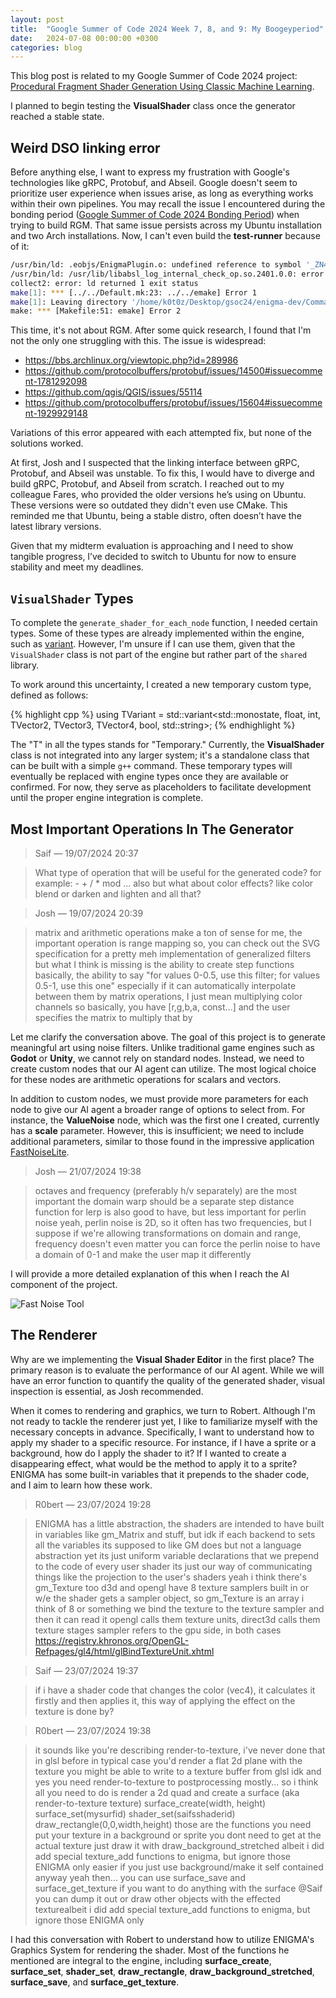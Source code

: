 ```yaml
---
layout: post
title:  "Google Summer of Code 2024 Week 7, 8, and 9: My Boogeyperiod"
date:   2024-07-08 00:00:00 +0300
categories: blog
---
```


This blog post is related to my Google Summer of Code 2024 project: [Procedural Fragment Shader Generation Using Classic Machine Learning][my-google-summer-of-code-2024-project].

I planned to begin testing the **VisualShader** class once the generator reached a stable state.

## Weird DSO linking error

Before anything else, I want to express my frustration with Google's technologies like gRPC, Protobuf, and Abseil. Google doesn't seem to prioritize user experience when issues arise, as long as everything works within their own pipelines. You may recall the issue I encountered during the bonding period ([Google Summer of Code 2024 Bonding Period](https://k0t0z.github.io/gsoc24-blog/blog/2024/05/15/google-summer-of-code-2024-bonding-period.html)) when trying to build RGM. That same issue persists across my Ubuntu installation and two Arch installations. Now, I can't even build the **test-runner** because of it:

```bash
/usr/bin/ld: .eobjs/EnigmaPlugin.o: undefined reference to symbol '_ZN4absl12lts_2024011612log_internal21CheckOpMessageBuilderC1EPKc'
/usr/bin/ld: /usr/lib/libabsl_log_internal_check_op.so.2401.0.0: error adding symbols: DSO missing from command line
collect2: error: ld returned 1 exit status
make[1]: *** [../../Default.mk:23: ../../emake] Error 1
make[1]: Leaving directory '/home/k0t0z/Desktop/gsoc24/enigma-dev/CommandLine/emake'
make: *** [Makefile:51: emake] Error 2
```

This time, it's not about RGM. After some quick research, I found that I'm not the only one struggling with this. The issue is widespread:

- https://bbs.archlinux.org/viewtopic.php?id=289986
- https://github.com/protocolbuffers/protobuf/issues/14500#issuecomment-1781292098
- https://github.com/qgis/QGIS/issues/55114
- https://github.com/protocolbuffers/protobuf/issues/15604#issuecomment-1929929148

Variations of this error appeared with each attempted fix, but none of the solutions worked.

At first, Josh and I suspected that the linking interface between gRPC, Protobuf, and Abseil was unstable. To fix this, I would have to diverge and build gRPC, Protobuf, and Abseil from scratch. I reached out to my colleague Fares, who provided the older versions he’s using on Ubuntu. These versions were so outdated they didn't even use CMake. This reminded me that Ubuntu, being a stable distro, often doesn’t have the latest library versions.

Given that my midterm evaluation is approaching and I need to show tangible progress, I’ve decided to switch to Ubuntu for now to ensure stability and meet my deadlines.

## ``VisualShader`` Types

To complete the `generate_shader_for_each_node` function, I needed certain types. Some of these types are already implemented within the engine, such as [variant](https://github.com/enigma-dev/enigma-dev/blob/3590b681f20174ccf24156769d2bbb94b10673e3/ENIGMAsystem/SHELL/Universal_System/var4.h#L279). However, I'm unsure if I can use them, given that the `VisualShader` class is not part of the engine but rather part of the `shared` library. 

To work around this uncertainty, I created a new temporary custom type, defined as follows:

{% highlight cpp %}
using TVariant = std::variant<std::monostate, float, int, TVector2, TVector3, TVector4, bool, std::string>;
{% endhighlight %}

The "T" in all the types stands for "Temporary." Currently, the **VisualShader** class is not integrated into any larger system; it's a standalone class that can be built with a simple `g++` command. These temporary types will eventually be replaced with engine types once they are available or confirmed. For now, they serve as placeholders to facilitate development until the proper engine integration is complete.

## Most Important Operations In The Generator

> Saif — 19/07/2024 20:37

> What type of operation that will be useful for the generated code? for example: - + / * mod ... also but what about color effects?
> like color blend or darken and lighten and all that?

> Josh — 19/07/2024 20:39

> matrix and arithmetic operations make a ton of sense
> for me, the important operation is range mapping
> so, you can check out the SVG specification for a pretty meh implementation of generalized filters
> but what I think is missing is the ability to create step functions
> basically, the ability to say "for values 0-0.5, use this filter; for values 0.5-1, use this one"
> especially if it can automatically interpolate between them
> by matrix operations, I just mean multiplying color channels
> so basically, you have [r,g,b,a, const...] and the user specifies the matrix to multiply that by

Let me clarify the conversation above. The goal of this project is to generate meaningful art using noise filters. Unlike traditional game engines such as **Godot** or **Unity**, we cannot rely on standard nodes. Instead, we need to create custom nodes that our AI agent can utilize. The most logical choice for these nodes are arithmetic operations for scalars and vectors.

In addition to custom nodes, we must provide more parameters for each node to give our AI agent a broader range of options to select from. For instance, the **ValueNoise** node, which was the first one I created, currently has a **scale** parameter. However, this is insufficient; we need to include additional parameters, similar to those found in the impressive application [FastNoiseLite](https://auburn.github.io/FastNoiseLite/).

> Josh — 21/07/2024 19:38

> octaves and frequency (preferably h/v separately) are the most important
> the domain warp should be a separate step
> distance function for lerp is also good to have, but less important for perlin noise
> yeah, perlin noise is 2D, so it often has two frequencies, but I suppose if we're allowing transformations on domain and range, frequency doesn't even matter
> you can force the perlin noise to have a domain of 0-1 and make the user map it differently

I will provide a more detailed explanation of this when I reach the AI component of the project.

![Fast Noise Tool](/gsoc24-blog/assets/fast-noise-tool.png)

## The Renderer

Why are we implementing the **Visual Shader Editor** in the first place? The primary reason is to evaluate the performance of our AI agent. While we will have an error function to quantify the quality of the generated shader, visual inspection is essential, as Josh recommended.

When it comes to rendering and graphics, we turn to Robert. Although I'm not ready to tackle the renderer just yet, I like to familiarize myself with the necessary concepts in advance. Specifically, I want to understand how to apply my shader to a specific resource. For instance, if I have a sprite or a background, how do I apply the shader to it? If I wanted to create a disappearing effect, what would be the method to apply it to a sprite? ENIGMA has some built-in variables that it prepends to the shader code, and I aim to learn how these work.

> R0bert — 23/07/2024 19:28

> ENIGMA has a little abstraction, the shaders are intended to have built in variables
> like gm_Matrix and stuff, but idk if each backend to sets all the variables its supposed to like GM does
> but not a language abstraction yet
> its just uniform variable declarations that we prepend to the code of every user shader
> its just our way of communicating things like the projection to the user's shaders
> yeah i think there's gm_Texture too
> d3d and opengl have 8 texture samplers built in or w/e
> the shader gets a sampler object, so gm_Texture is an array i think of 8 or something
> we bind the texture to the texture sampler
> and then it can read it
> opengl calls them texture units, direct3d calls them texture stages
> sampler refers to the gpu side, in both cases
> https://registry.khronos.org/OpenGL-Refpages/gl4/html/glBindTextureUnit.xhtml

> Saif — 23/07/2024 19:37

> if i have a shader code that changes the color (vec4), it calculates it firstly and then applies it, this way of applying the effect on the texture is done by?

> R0bert — 23/07/2024 19:38

> it sounds like you're describing render-to-texture, i've never done that in glsl before
> in typical case you'd render a flat 2d plane with the texture
> you might be able to write to a texture buffer from glsl idk
> and yes you need render-to-texture to postprocessing mostly...
> so i think all you need to do is render a 2d quad
> and create a surface (aka render-to-texture texture)
> surface_create(width, height)
> surface_set(mysurfid)
> shader_set(saifsshaderid)
> draw_rectangle(0,0,width,height)
> those are the functions you need
> put your texture in a background or sprite
> you dont need to get at the actual texture
> just draw it with draw_background_stretched
> albeit i did add special texture_add functions to enigma, but ignore those ENIGMA only
> easier if you just use background/make it self contained
> anyway yeah then...
> you can use surface_save and surface_get_texture if you want to do anything with the surface
> @Saif you can dump it out or draw other objects with the effected texturealbeit i did add special texture_add functions to enigma, but ignore those ENIGMA only

I had this conversation with Robert to understand how to utilize ENIGMA's Graphics System for rendering the shader. Most of the functions he mentioned are integral to the engine, including **surface_create**, **surface_set**, **shader_set**, **draw_rectangle**, **draw_background_stretched**, **surface_save**, and **surface_get_texture**.

[my-google-summer-of-code-2024-project]: https://summerofcode.withgoogle.com/programs/2024/projects/wYTZuQbA
